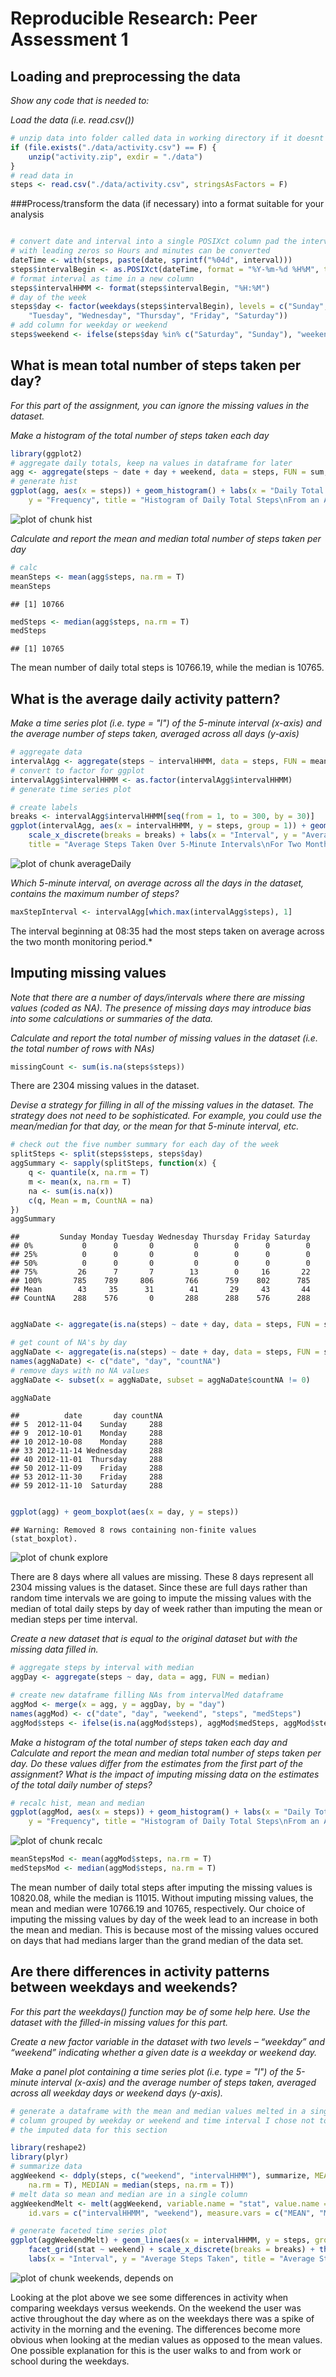 # Reproducible Research: Peer Assessment 1



## Loading and preprocessing the data

*Show any code that is needed to:*

*Load the data (i.e. read.csv())*

```r
# unzip data into folder called data in working directory if it doesnt exist
if (file.exists("./data/activity.csv") == F) {
    unzip("activity.zip", exdir = "./data")
}
# read data in
steps <- read.csv("./data/activity.csv", stringsAsFactors = F)
```


###Process/transform the data (if necessary) into a format suitable for your analysis

```r

# convert date and interval into a single POSIXct column pad the interval
# with leading zeros so Hours and minutes can be converted
dateTime <- with(steps, paste(date, sprintf("%04d", interval)))
steps$intervalBegin <- as.POSIXct(dateTime, format = "%Y-%m-%d %H%M", tz = "GMT")
# format interval as time in a new column
steps$intervalHHMM <- format(steps$intervalBegin, "%H:%M")
# day of the week
steps$day <- factor(weekdays(steps$intervalBegin), levels = c("Sunday", "Monday", 
    "Tuesday", "Wednesday", "Thursday", "Friday", "Saturday"))
# add column for weekday or weekend
steps$weekend <- ifelse(steps$day %in% c("Saturday", "Sunday"), "weekend", "weekday")
```



## What is mean total number of steps taken per day?

*For this part of the assignment, you can ignore the missing values in the dataset.*

*Make a histogram of the total number of steps taken each day*


```r
library(ggplot2)
# aggregate daily totals, keep na values in dataframe for later
agg <- aggregate(steps ~ date + day + weekend, data = steps, FUN = sum, na.action = na.pass)
# generate hist
ggplot(agg, aes(x = steps)) + geom_histogram() + labs(x = "Daily Total Steps", 
    y = "Frequency", title = "Histogram of Daily Total Steps\nFrom an Anonymous User of a Personal Activity Monitor")
```

![plot of chunk hist](figure/hist.png) 


*Calculate and report the mean and median total number of steps taken per day*

```r
# calc
meanSteps <- mean(agg$steps, na.rm = T)
meanSteps
```

```
## [1] 10766
```

```r
medSteps <- median(agg$steps, na.rm = T)
medSteps
```

```
## [1] 10765
```

The mean number of daily total steps is 10766.19, while 
the median is 10765.

## What is the average daily activity pattern?  

*Make a time series plot (i.e. type = "l") of the 5-minute interval (x-axis) and the average number of steps taken, averaged across all days (y-axis)*



```r
# aggregate data
intervalAgg <- aggregate(steps ~ intervalHHMM, data = steps, FUN = mean, na.rm = T)
# convert to factor for ggplot
intervalAgg$intervalHHMM <- as.factor(intervalAgg$intervalHHMM)
# generate time series plot

# create labels
breaks <- intervalAgg$intervalHHMM[seq(from = 1, to = 300, by = 30)]
ggplot(intervalAgg, aes(x = intervalHHMM, y = steps, group = 1)) + geom_line() + 
    scale_x_discrete(breaks = breaks) + labs(x = "Interval", y = "Average Steps Taken", 
    title = "Average Steps Taken Over 5-Minute Intervals\nFor Two Months")
```

![plot of chunk averageDaily](figure/averageDaily.png) 


*Which 5-minute interval, on average across all the days in the dataset, contains the maximum number of steps?*

```r
maxStepInterval <- intervalAgg[which.max(intervalAgg$steps), 1]
```

The interval beginning at 08:35 had the most steps taken on
average across the two month monitoring period.*

## Imputing missing values  

*Note that there are a number of days/intervals where there are missing values (coded as NA). The presence of missing days may introduce bias into some calculations or summaries of the data.*

*Calculate and report the total number of missing values in the dataset (i.e. the total number of rows with NAs)*


```r
missingCount <- sum(is.na(steps$steps))
```

There are 2304 missing values in the dataset.

*Devise a strategy for filling in all of the missing values in the dataset. The strategy does not need to be sophisticated. For example, you could use the mean/median for that day, or the mean for that 5-minute interval, etc.*


```r
# check out the five number summary for each day of the week
splitSteps <- split(steps$steps, steps$day)
aggSummary <- sapply(splitSteps, function(x) {
    q <- quantile(x, na.rm = T)
    m <- mean(x, na.rm = T)
    na <- sum(is.na(x))
    c(q, Mean = m, CountNA = na)
})
aggSummary
```

```
##         Sunday Monday Tuesday Wednesday Thursday Friday Saturday
## 0%           0      0       0         0        0      0        0
## 25%          0      0       0         0        0      0        0
## 50%          0      0       0         0        0      0        0
## 75%         26      7       7        13        0     16       22
## 100%       785    789     806       766      759    802      785
## Mean        43     35      31        41       29     43       44
## CountNA    288    576       0       288      288    576      288
```

```r

aggNaDate <- aggregate(is.na(steps) ~ date + day, data = steps, FUN = sum)

# get count of NA's by day
aggNaDate <- aggregate(is.na(steps) ~ date + day, data = steps, FUN = sum)
names(aggNaDate) <- c("date", "day", "countNA")
# remove days with no NA values
aggNaDate <- subset(x = aggNaDate, subset = aggNaDate$countNA != 0)

aggNaDate
```

```
##          date       day countNA
## 5  2012-11-04    Sunday     288
## 9  2012-10-01    Monday     288
## 10 2012-10-08    Monday     288
## 33 2012-11-14 Wednesday     288
## 40 2012-11-01  Thursday     288
## 50 2012-11-09    Friday     288
## 53 2012-11-30    Friday     288
## 59 2012-11-10  Saturday     288
```

```r

ggplot(agg) + geom_boxplot(aes(x = day, y = steps))
```

```
## Warning: Removed 8 rows containing non-finite values (stat_boxplot).
```

![plot of chunk explore](figure/explore.png) 

There are 8 days where all values are missing. These 8 days represent all 
2304 missing values is the dataset. Since these are full days rather
than random time intervals we are going to impute the missing values with 
the median of total daily steps by day of week rather than imputing the mean or
median steps per time interval.

*Create a new dataset that is equal to the original dataset but with the missing data filled in.*


```r
# aggregate steps by interval with median
aggDay <- aggregate(steps ~ day, data = agg, FUN = median)

# create new dataframe filling NAs from intervalMed dataframe
aggMod <- merge(x = agg, y = aggDay, by = "day")
names(aggMod) <- c("date", "day", "weekend", "steps", "medSteps")
aggMod$steps <- ifelse(is.na(aggMod$steps), aggMod$medSteps, aggMod$steps)
```

*Make a histogram of the total number of steps taken each day and Calculate and report the mean and median total number of steps taken per day. Do these values differ from the estimates from the first part of the assignment? What is the impact of imputing missing data on the estimates of the total daily number of steps?*


```r
# recalc hist, mean and median
ggplot(aggMod, aes(x = steps)) + geom_histogram() + labs(x = "Daily Total Steps", 
    y = "Frequency", title = "Histogram of Daily Total Steps\nFrom an Anonymous User of a Personal Activity Monitor")
```

![plot of chunk recalc](figure/recalc.png) 

```r
meanStepsMod <- mean(aggMod$steps, na.rm = T)
medStepsMod <- median(aggMod$steps, na.rm = T)
```



The mean number of daily total steps after imputing the missing values is
10820.08, while the median is 11015. Without imputing missing
values, the mean and median were 10766.19 and 10765, respectively.
Our choice of imputing the missing values by day of the week lead to an increase
in both the mean and median. This is because most of the missing values occured
on days that had medians larger than the grand median of the data set.

## Are there differences in activity patterns between weekdays and weekends?

*For this part the weekdays() function may be of some help here. Use the dataset with the filled-in missing values for this part.*

*Create a new factor variable in the dataset with two levels – “weekday” and “weekend” indicating whether a given date is a weekday or weekend day.*

*Make a panel plot containing a time series plot (i.e. type = "l") of the 5-minute interval (x-axis) and the average number of steps taken, averaged across all weekday days or weekend days (y-axis).*

```r
# generate a dataframe with the mean and median values melted in a single
# column grouped by weekday or weekend and time interval I chose not to use
# the imputed data for this section

library(reshape2)
library(plyr)
# summarize data
aggWeekend <- ddply(steps, c("weekend", "intervalHHMM"), summarize, MEAN = mean(steps, 
    na.rm = T), MEDIAN = median(steps, na.rm = T))
# melt data so mean and median are in a single column
aggWeekendMelt <- melt(aggWeekend, variable.name = "stat", value.name = "steps", 
    id.vars = c("intervalHHMM", "weekend"), measure.vars = c("MEAN", "MEDIAN"))

# generate faceted time series plot
ggplot(aggWeekendMelt) + geom_line(aes(x = intervalHHMM, y = steps, group = 1)) + 
    facet_grid(stat ~ weekend) + scale_x_discrete(breaks = breaks) + theme(axis.text.x = element_text(angle = -90)) + 
    labs(x = "Interval", y = "Average Steps Taken", title = "Average Steps Taken Over 5-Minute Intervals\nFor Two Months")
```

![plot of chunk weekends, depends on](figure/weekends__depends_on.png) 

Looking at the plot above we see some differences in activity when comparing
weekdays versus weekends. On the weekend the user was active throughout the day
where as on the weekdays there was a spike of activity in the morning and the
evening. The differences become more obvious when looking at the median values
as opposed to the mean values. One possible explanation for this is the user
walks to and from work or school during the weekdays.
